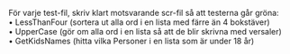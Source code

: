 För varje test-fil, skriv klart motsvarande scr-fil så att testerna går gröna:  
• LessThanFour (sortera ut alla ord i en lista med färre än 4 bokstäver)  
• UpperCase (gör om alla ord i en lista så att de blir skrivna med versaler)  
• GetKidsNames (hitta vilka Personer i en lista som är under 18 år)